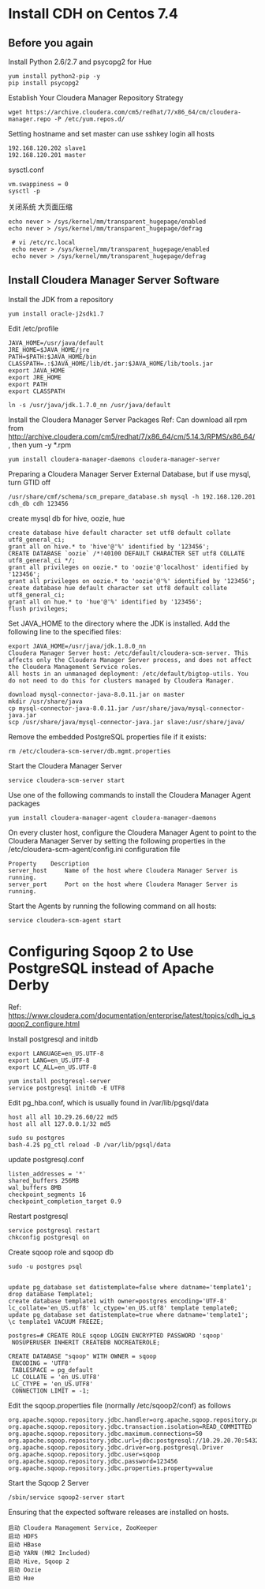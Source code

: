 # Install CDH on Centos 7.4
## Before you again  
Install Python 2.6/2.7 and psycopg2 for Hue

    yum install python2-pip -y
    pip install psycopg2

Establish Your Cloudera Manager Repository Strategy

    wget https://archive.cloudera.com/cm5/redhat/7/x86_64/cm/cloudera-manager.repo -P /etc/yum.repos.d/

Setting hostname and set master can use sshkey login all hosts

    192.168.120.202 slave1
    192.168.120.201 master

sysctl.conf

    vm.swappiness = 0
    sysctl -p

关闭系统 大页面压缩

    echo never > /sys/kernel/mm/transparent_hugepage/enabled
    echo never > /sys/kernel/mm/transparent_hugepage/defrag
     
     # vi /etc/rc.local
     echo never > /sys/kernel/mm/transparent_hugepage/enabled
     echo never > /sys/kernel/mm/transparent_hugepage/defrag

## Install Cloudera Manager Server Software

Install the JDK from a repository

    yum install oracle-j2sdk1.7

Edit /etc/profile

    JAVA_HOME=/usr/java/default
    JRE_HOME=$JAVA_HOME/jre
    PATH=$PATH:$JAVA_HOME/bin
    CLASSPATH=.:$JAVA_HOME/lib/dt.jar:$JAVA_HOME/lib/tools.jar
    export JAVA_HOME
    export JRE_HOME
    export PATH
    export CLASSPATH

    ln -s /usr/java/jdk.1.7.0_nn /usr/java/default

Install the Cloudera Manager Server Packages
Ref: Can download all rpm from http://archive.cloudera.com/cm5/redhat/7/x86_64/cm/5.14.3/RPMS/x86_64/ , then yum -y *.rpm

    yum install cloudera-manager-daemons cloudera-manager-server

Preparing a Cloudera Manager Server External Database, but if use mysql, turn GTID off

    /usr/share/cmf/schema/scm_prepare_database.sh mysql -h 192.168.120.201 cdh_db cdh 123456

create mysql db for hive, oozie, hue

    create database hive default character set utf8 default collate utf8_general_ci;
    grant all on hive.* to 'hive'@'%' identified by '123456';
    CREATE DATABASE `oozie` /*!40100 DEFAULT CHARACTER SET utf8 COLLATE utf8_general_ci */;
    grant all privileges on oozie.* to 'oozie'@'localhost' identified by '123456';
    grant all privileges on oozie.* to 'oozie'@'%' identified by '123456';
    create database hue default character set utf8 default collate utf8_general_ci;
    grant all on hue.* to 'hue'@'%' identified by '123456';
    flush privileges;

Set JAVA_HOME to the directory where the JDK is installed. Add the following line to the specified files:

    export JAVA_HOME=/usr/java/jdk.1.8.0_nn
    Cloudera Manager Server host: /etc/default/cloudera-scm-server. This affects only the Cloudera Manager Server process, and does not affect the Cloudera Management Service roles.
    All hosts in an unmanaged deployment: /etc/default/bigtop-utils. You do not need to do this for clusters managed by Cloudera Manager.

    download mysql-connector-java-8.0.11.jar on master 
    mkdir /usr/share/java
    cp mysql-connector-java-8.0.11.jar /usr/share/java/mysql-connector-java.jar
    scp /usr/share/java/mysql-connector-java.jar slave:/usr/share/java/

Remove the embedded PostgreSQL properties file if it exists:

    rm /etc/cloudera-scm-server/db.mgmt.properties

Start the Cloudera Manager Server

    service cloudera-scm-server start

Use one of the following commands to install the Cloudera Manager Agent packages

    yum install cloudera-manager-agent cloudera-manager-daemons

On every cluster host, configure the Cloudera Manager Agent to point to the Cloudera Manager Server by setting the following properties in the /etc/cloudera-scm-agent/config.ini configuration file

    Property    Description
    server_host     Name of the host where Cloudera Manager Server is running.
    server_port     Port on the host where Cloudera Manager Server is running.

Start the Agents by running the following command on all hosts: 

    service cloudera-scm-agent start

# Configuring Sqoop 2 to Use PostgreSQL instead of Apache Derby
Ref: https://www.cloudera.com/documentation/enterprise/latest/topics/cdh_ig_sqoop2_configure.html  

Install postgresql and initdb

    export LANGUAGE=en_US.UTF-8
    export LANG=en_US.UTF-8
    export LC_ALL=en_US.UTF-8

	yum install postgresql-server
	service postgresql initdb -E UTF8

Edit pg_hba.conf, which is usually found in /var/lib/pgsql/data

    host all all 10.29.26.60/22 md5
    host all all 127.0.0.1/32 md5

    sudo su postgres
    bash-4.2$ pg_ctl reload -D /var/lib/pgsql/data

update postgresql.conf

    listen_addresses = '*'
    shared_buffers 256MB
    wal_buffers 8MB
    checkpoint_segments 16
    checkpoint_completion_target 0.9

Restart postgresql

	service postgresql restart
    chkconfig postgresql on

Create sqoop role and sqoop db

    sudo -u postgres psql


    update pg_database set datistemplate=false where datname='template1';
    drop database Template1;
    create database template1 with owner=postgres encoding='UTF-8'
    lc_collate='en_US.utf8' lc_ctype='en_US.utf8' template template0;
    update pg_database set datistemplate=true where datname='template1';
    \c template1 VACUUM FREEZE;

	postgres=# CREATE ROLE sqoop LOGIN ENCRYPTED PASSWORD 'sqoop'
	 NOSUPERUSER INHERIT CREATEDB NOCREATEROLE;

	CREATE DATABASE "sqoop" WITH OWNER = sqoop
	 ENCODING = 'UTF8'
	 TABLESPACE = pg_default
	 LC_COLLATE = 'en_US.UTF8'
	 LC_CTYPE = 'en_US.UTF8'
	 CONNECTION LIMIT = -1;

Edit the sqoop.properties file (normally /etc/sqoop2/conf) as follows

    org.apache.sqoop.repository.jdbc.handler=org.apache.sqoop.repository.postgresql.PostgresqlRepositoryHandler
    org.apache.sqoop.repository.jdbc.transaction.isolation=READ_COMMITTED
    org.apache.sqoop.repository.jdbc.maximum.connections=50
    org.apache.sqoop.repository.jdbc.url=jdbc:postgresql://10.29.20.70:5432/sqoop
    org.apache.sqoop.repository.jdbc.driver=org.postgresql.Driver
    org.apache.sqoop.repository.jdbc.user=sqoop
    org.apache.sqoop.repository.jdbc.password=123456
    org.apache.sqoop.repository.jdbc.properties.property=value

Start the Sqoop 2 Server

	/sbin/service sqoop2-server start

Ensuring that the expected software releases are installed on hosts.        

    启动 Cloudera Management Service, ZooKeeper     
    启动 HDFS
    启动 HBase
    启动 YARN (MR2 Included)
    启动 Hive, Sqoop 2
    启动 Oozie
    启动 Hue


